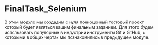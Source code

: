 # FinalTask_Selenium
В этом модуле мы создадим с нуля полноценный тестовый проект, 
который будет являться вашим финальным заданием. Для этого будем использовать 
популярные в индустрии инструменты Git и GitHub, с которыми в общих чертах мы 
познакомились в предыдущем модуле. 